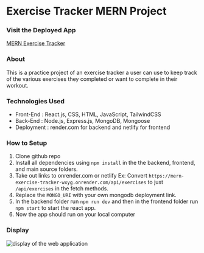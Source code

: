 # Exercise Tracker MERN Project

### Visit the Deployed App

[MERN Exercise Tracker](https://exercise-tracker-mern-v1.netlify.app/)

### About

This is a practice project of an exercise tracker a user can use to keep track of the various exercises they completed or want to complete in their workout.

### Technologies Used

- Front-End : React.js, CSS, HTML, JavaScript, TailwindCSS
- Back-End : Node.js, Express.js, MongoDB, Mongoose
- Deployment : render.com for backend and netlify for frontend

### How to Setup

1. Clone github repo
2. Install all dependencies using `npm install` in the the backend, frontend, and main source folders.
3. Take out links to onrender.com or netlify Ex: Convert `https://mern-exercise-tracker-wxyg.onrender.com/api/exercises` to just `/api/exercises` in the fetch methods.
4. Replace the `MONGO_URI` with your own mongodb deployment link.
5. In the backend folder run `npm run dev` and then in the frontend folder run `npm start` to start the react app.
6. Now the app should run on your local computer

### Display

![display of the web application](https://github.com/vai195/exercise-tracker-MERN/assets/127155015/6e617949-e0cd-435e-bcca-30c5baf96e65)
